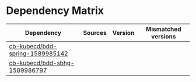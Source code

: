 # Dependency Matrix

Dependency | Sources | Version | Mismatched versions
---------- | ------- | ------- | -------------------
[cb-kubecd/bdd-spring-1589985142](https://github.com/cb-kubecd/bdd-spring-1589985142.git) |  | []() | 
[cb-kubecd/bdd-sbhg-1589986797](https://github.com/cb-kubecd/bdd-sbhg-1589986797.git) |  | []() | 
